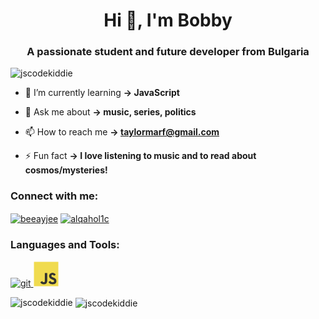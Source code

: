 <h1 align="center">Hi 👋, I'm Bobby</h1>
<h3 align="center">A passionate student and future developer from Bulgaria</h3>

<p align="left"> <img src="https://komarev.com/ghpvc/?username=jscodekiddie&label=Profile%20views&color=0e75b6&style=flat" alt="jscodekiddie" /> </p>

- 🌱 I’m currently learning **-> JavaScript**

- 💬 Ask me about **-> music, series, politics**

- 📫 How to reach me **-> taylormarf@gmail.com**

- ⚡ Fun fact **-> I love listening to music and to read about cosmos/mysteries!**

<h3 align="left">Connect with me:</h3>
<p align="left">
<a href="https://fb.com/beeayjee" target="blank"><img align="center" src="https://raw.githubusercontent.com/rahuldkjain/github-profile-readme-generator/master/src/images/icons/Social/facebook.svg" alt="beeayjee" height="30" width="40" /></a>
<a href="https://instagram.com/alqahol1c" target="blank"><img align="center" src="https://raw.githubusercontent.com/rahuldkjain/github-profile-readme-generator/master/src/images/icons/Social/instagram.svg" alt="alqahol1c" height="30" width="40" /></a>
</p>

<h3 align="left">Languages and Tools:</h3>
<p align="left"> <a href="https://git-scm.com/" target="_blank" rel="noreferrer"> <img src="https://www.vectorlogo.zone/logos/git-scm/git-scm-icon.svg" alt="git" width="40" height="40"/> </a> <a href="https://developer.mozilla.org/en-US/docs/Web/JavaScript" target="_blank" rel="noreferrer"> <img src="https://raw.githubusercontent.com/devicons/devicon/master/icons/javascript/javascript-original.svg" alt="javascript" width="40" height="40"/> </a> </p>

<p><img align="left" src="https://github-readme-stats.vercel.app/api/top-langs?username=jscodekiddie&show_icons=true&locale=en&layout=compact" alt="jscodekiddie" /></p>


<p>&nbsp;<img align="center" src="https://github-readme-stats.vercel.app/api?username=jscodekiddie&show_icons=true&locale=en" alt="jscodekiddie" /></p>

